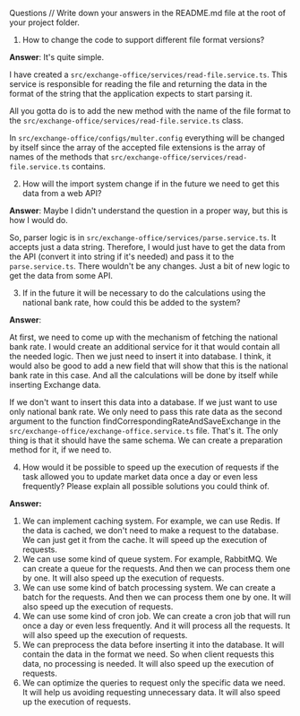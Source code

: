 Questions
// Write down your answers in the README.md file at the root of your project folder.

1. How to change the code to support different file format versions?

<strong>Answer</strong>: It's quite simple. 

I have created a `src/exchange-office/services/read-file.service.ts`. This service is responsible for reading the file and returning the data in the format of the string that the application expects to start parsing it.

All you gotta do is to add the new method with the name of the file format to the `src/exchange-office/services/read-file.service.ts` class.

In `src/exchange-office/configs/multer.config` everything will be changed by itself since the array of the accepted file extensions is the array of names of the methods that `src/exchange-office/services/read-file.service.ts` contains.

2. How will the import system change if in the future we need to get this data from a web API?

<strong>Answer</strong>: Maybe I didn't understand the question in a proper way, but this is how I would do.

So, parser logic is in `src/exchange-office/services/parse.service.ts`. It accepts just a data string. Therefore, I would just have to get the data from the API (convert it into string if it's needed) and pass it to the `parse.service.ts`. There wouldn't be any changes. Just a bit of new logic to get the data from some API.

3. If in the future it will be necessary to do the calculations using the national bank rate, how could this be added to the system?

<strong>Answer</strong>:

At first, we need to come up with the mechanism of fetching the national bank rate. I would create an additional service for it that would contain all the needed logic. Then we just need to insert it into database. I think, it would also be good to add a new field that will show that this is the national bank rate in this case. And all the calculations will be done by itself while inserting Exchange data.

If we don't want to insert this data into a database. If we just want to use only national bank rate. We only need to pass this rate data as the second argument to the function findCorrespondingRateAndSaveExchange in the `src/exchange-office/exchange-office.service.ts` file. That's it. The only thing is that it should have the same schema. We can create a preparation method for it, if we need to.

4. How would it be possible to speed up the execution of requests if the task allowed you to update market data once a day or even less frequently? Please explain all possible solutions you could think of.

**Answer:**

1) We can implement caching system. For example, we can use Redis. If the data is cached, we don't need to make a request to the database. We can just get it from the cache. It will speed up the execution of requests.
2) We can use some kind of queue system. For example, RabbitMQ. We can create a queue for the requests. And then we can process them one by one. It will also speed up the execution of requests.
3) We can use some kind of batch processing system. We can create a batch for the requests. And then we can process them one by one. It will also speed up the execution of requests.
4) We can use some kind of cron job. We can create a cron job that will run once a day or even less frequently. And it will process all the requests. It will also speed up the execution of requests.
5) We can preprocess the data before inserting it into the database. It will contain the data in the format we need. So when client requests this data, no processing is needed. It will also speed up the execution of requests.
6) We can optimize the queries to request only the specific data we need. It will help us avoiding requesting unnecessary data. It will also speed up the execution of requests.
